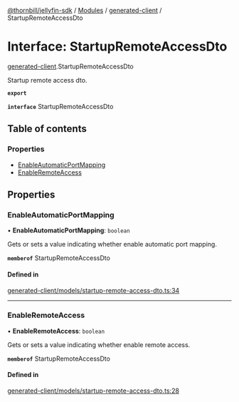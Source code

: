 [@thornbill/jellyfin-sdk](../README.md) / [Modules](../modules.md) / [generated-client](../modules/generated_client.md) / StartupRemoteAccessDto

# Interface: StartupRemoteAccessDto

[generated-client](../modules/generated_client.md).StartupRemoteAccessDto

Startup remote access dto.

**`export`**

**`interface`** StartupRemoteAccessDto

## Table of contents

### Properties

- [EnableAutomaticPortMapping](generated_client.StartupRemoteAccessDto.md#enableautomaticportmapping)
- [EnableRemoteAccess](generated_client.StartupRemoteAccessDto.md#enableremoteaccess)

## Properties

### EnableAutomaticPortMapping

• **EnableAutomaticPortMapping**: `boolean`

Gets or sets a value indicating whether enable automatic port mapping.

**`memberof`** StartupRemoteAccessDto

#### Defined in

[generated-client/models/startup-remote-access-dto.ts:34](https://github.com/thornbill/jellyfin-sdk-typescript/blob/029620a/src/generated-client/models/startup-remote-access-dto.ts#L34)

___

### EnableRemoteAccess

• **EnableRemoteAccess**: `boolean`

Gets or sets a value indicating whether enable remote access.

**`memberof`** StartupRemoteAccessDto

#### Defined in

[generated-client/models/startup-remote-access-dto.ts:28](https://github.com/thornbill/jellyfin-sdk-typescript/blob/029620a/src/generated-client/models/startup-remote-access-dto.ts#L28)
